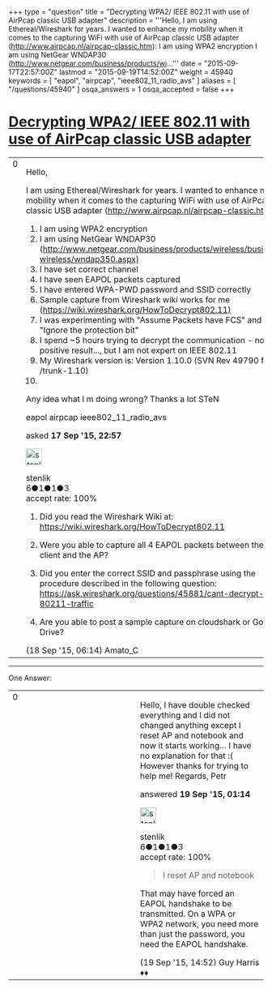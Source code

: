 +++
type = "question"
title = "Decrypting WPA2/ IEEE 802.11 with use of AirPcap classic USB adapter"
description = '''Hello, I am using Ethereal/Wireshark for years. I wanted to enhance my mobility when it comes to the capturing WiFi with use of AirPcap classic USB adapter (http://www.airpcap.nl/airpcap-classic.htm):  I am using WPA2 encryption I am using NetGear WNDAP30 (http://www.netgear.com/business/products/wi...'''
date = "2015-09-17T22:57:00Z"
lastmod = "2015-09-19T14:52:00Z"
weight = 45940
keywords = [ "eapol", "airpcap", "ieee802_11_radio_avs" ]
aliases = [ "/questions/45940" ]
osqa_answers = 1
osqa_accepted = false
+++

<div class="headNormal">

# [Decrypting WPA2/ IEEE 802.11 with use of AirPcap classic USB adapter](/questions/45940/decrypting-wpa2-ieee-80211-with-use-of-airpcap-classic-usb-adapter)

</div>

<div id="main-body">

<div id="askform">

<table id="question-table" style="width:100%;"><colgroup><col style="width: 50%" /><col style="width: 50%" /></colgroup><tbody><tr class="odd"><td style="width: 30px; vertical-align: top"><div class="vote-buttons"><span id="post-45940-upvote" class="ajax-command post-vote up" rel="nofollow" title="I like this post (click again to cancel)"> </span><div id="post-45940-score" class="post-score" title="current number of votes">0</div><span id="post-45940-downvote" class="ajax-command post-vote down" rel="nofollow" title="I dont like this post (click again to cancel)"> </span> <span id="favorite-mark" class="ajax-command favorite-mark" rel="nofollow" title="mark/unmark this question as favorite (click again to cancel)"> </span><div id="favorite-count" class="favorite-count"></div></div></td><td><div id="item-right"><div class="question-body"><p>Hello,</p><p>I am using Ethereal/Wireshark for years. I wanted to enhance my mobility when it comes to the capturing WiFi with use of AirPcap classic USB adapter (<a href="http://www.airpcap.nl/airpcap-classic.htm):">http://www.airpcap.nl/airpcap-classic.htm):</a></p><ol><li>I am using WPA2 encryption</li><li>I am using NetGear WNDAP30 (<a href="http://www.netgear.com/business/products/wireless/business-wireless/wndap350.aspx)">http://www.netgear.com/business/products/wireless/business-wireless/wndap350.aspx)</a></li><li>I have set correct channel</li><li>I have seen EAPOL packets captured</li><li>I have entered WPA-PWD password and SSID correctly</li><li>Sample capture from Wireshark wiki works for me (<a href="https://wiki.wireshark.org/HowToDecrypt802.11)">https://wiki.wireshark.org/HowToDecrypt802.11)</a></li><li>I was experimenting with "Assume Packets have FCS" and "Ignore the protection bit"</li><li>I spend ~5 hours trying to decrypt the communication - none positive result..., but I am not expert on IEEE 802.11</li><li>My Wireshark version is: Version 1.10.0 (SVN Rev 49790 from /trunk-1.10)</li><li></li></ol><p>Any idea what I m doing wrong? Thanks a lot STeN</p></div><div id="question-tags" class="tags-container tags"><span class="post-tag tag-link-eapol" rel="tag" title="see questions tagged &#39;eapol&#39;">eapol</span> <span class="post-tag tag-link-airpcap" rel="tag" title="see questions tagged &#39;airpcap&#39;">airpcap</span> <span class="post-tag tag-link-ieee802_11_radio_avs" rel="tag" title="see questions tagged &#39;ieee802_11_radio_avs&#39;">ieee802_11_radio_avs</span></div><div id="question-controls" class="post-controls"></div><div class="post-update-info-container"><div class="post-update-info post-update-info-user"><p>asked <strong>17 Sep '15, 22:57</strong></p><img src="https://secure.gravatar.com/avatar/66193d3518048067e8947736eedb44d7?s=32&amp;d=identicon&amp;r=g" class="gravatar" width="32" height="32" alt="stenlik&#39;s gravatar image" /><p><span>stenlik</span><br />
<span class="score" title="6 reputation points">6</span><span title="1 badges"><span class="badge1">●</span><span class="badgecount">1</span></span><span title="1 badges"><span class="silver">●</span><span class="badgecount">1</span></span><span title="3 badges"><span class="bronze">●</span><span class="badgecount">3</span></span><br />
<span class="accept_rate" title="Rate of the user&#39;s accepted answers">accept rate:</span> <span title="stenlik has one accepted answer">100%</span></p></div></div><div id="comments-container-45940" class="comments-container"><span id="45946"></span><div id="comment-45946" class="comment"><div id="post-45946-score" class="comment-score"></div><div class="comment-text"><ol><li><p>Did you read the Wireshark Wiki at: <a href="https://wiki.wireshark.org/HowToDecrypt802.11">https://wiki.wireshark.org/HowToDecrypt802.11</a></p></li><li><p>Were you able to capture all 4 EAPOL packets between the client and the AP?</p></li><li><p>Did you enter the correct SSID and passphrase using the procedure described in the following question: <a href="https://ask.wireshark.org/questions/45881/cant-decrypt-80211-traffic">https://ask.wireshark.org/questions/45881/cant-decrypt-80211-traffic</a></p></li><li><p>Are you able to post a sample capture on cloudshark or Google Drive?</p></li></ol></div><div id="comment-45946-info" class="comment-info"><span class="comment-age">(18 Sep '15, 06:14)</span> <span class="comment-user userinfo">Amato_C</span></div></div></div><div id="comment-tools-45940" class="comment-tools"></div><div class="clear"></div><div id="comment-45940-form-container" class="comment-form-container"></div><div class="clear"></div></div></td></tr></tbody></table>

------------------------------------------------------------------------

<div class="tabBar">

<span id="sort-top"></span>

<div class="headQuestions">

One Answer:

</div>

</div>

<span id="45958"></span>

<div id="answer-container-45958" class="answer accepted-answer answered-by-owner">

<table style="width:100%;"><colgroup><col style="width: 50%" /><col style="width: 50%" /></colgroup><tbody><tr class="odd"><td style="width: 30px; vertical-align: top"><div class="vote-buttons"><span id="post-45958-upvote" class="ajax-command post-vote up" rel="nofollow" title="I like this post (click again to cancel)"> </span><div id="post-45958-score" class="post-score" title="current number of votes">0</div><span id="post-45958-downvote" class="ajax-command post-vote down" rel="nofollow" title="I dont like this post (click again to cancel)"> </span> <span class="accept-answer on" rel="nofollow" title="stenlik has selected this answer as the correct answer"> </span></div></td><td><div class="item-right"><div class="answer-body"><p>Hello, I have double checked everything and I did not changed anything except I reset AP and notebook and now it starts working… I have no explanation for that :( However thanks for trying to help me! Regards, Petr</p></div><div class="answer-controls post-controls"></div><div class="post-update-info-container"><div class="post-update-info post-update-info-user"><p>answered <strong>19 Sep '15, 01:14</strong></p><img src="https://secure.gravatar.com/avatar/66193d3518048067e8947736eedb44d7?s=32&amp;d=identicon&amp;r=g" class="gravatar" width="32" height="32" alt="stenlik&#39;s gravatar image" /><p><span>stenlik</span><br />
<span class="score" title="6 reputation points">6</span><span title="1 badges"><span class="badge1">●</span><span class="badgecount">1</span></span><span title="1 badges"><span class="silver">●</span><span class="badgecount">1</span></span><span title="3 badges"><span class="bronze">●</span><span class="badgecount">3</span></span><br />
<span class="accept_rate" title="Rate of the user&#39;s accepted answers">accept rate:</span> <span title="stenlik has one accepted answer">100%</span></p></div></div><div id="comments-container-45958" class="comments-container"><span id="45965"></span><div id="comment-45965" class="comment"><div id="post-45965-score" class="comment-score"></div><div class="comment-text"><blockquote><p>I reset AP and notebook</p></blockquote><p>That may have forced an EAPOL handshake to be transmitted. On a WPA or WPA2 network, you need more than just the password, you need the EAPOL handshake.</p></div><div id="comment-45965-info" class="comment-info"><span class="comment-age">(19 Sep '15, 14:52)</span> <span class="comment-user userinfo">Guy Harris ♦♦</span></div></div></div><div id="comment-tools-45958" class="comment-tools"></div><div class="clear"></div><div id="comment-45958-form-container" class="comment-form-container"></div><div class="clear"></div></div></td></tr></tbody></table>

</div>

<div class="paginator-container-left">

</div>

</div>

</div>


